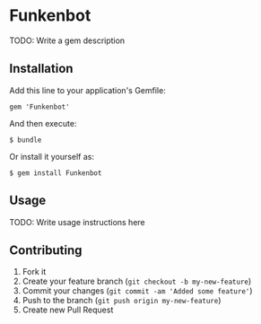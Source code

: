 # Funkenbot

TODO: Write a gem description

## Installation

Add this line to your application's Gemfile:

    gem 'Funkenbot'

And then execute:

    $ bundle

Or install it yourself as:

    $ gem install Funkenbot

## Usage

TODO: Write usage instructions here

## Contributing

1. Fork it
2. Create your feature branch (`git checkout -b my-new-feature`)
3. Commit your changes (`git commit -am 'Added some feature'`)
4. Push to the branch (`git push origin my-new-feature`)
5. Create new Pull Request
